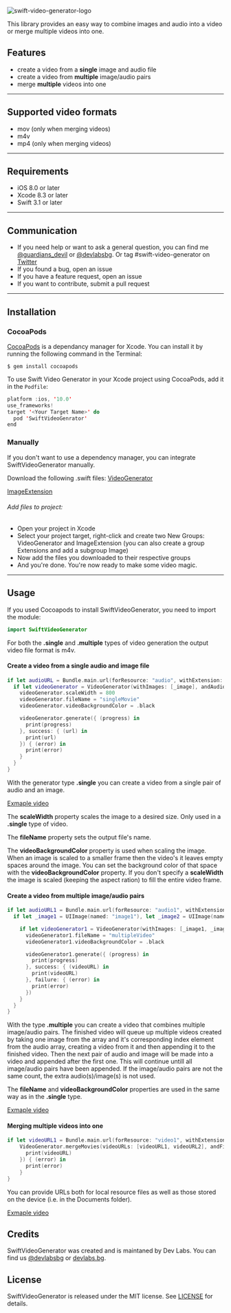 ![swift-video-generator-logo](https://github.com/dev-labs-bg/swift-video-generator/blob/master/Example/SwiftVideoGenerator/Resources/swift-video-generator-logo.png)

This library provides an easy way to combine images and audio into a video or merge multiple videos into one.

## Features
- create a video from a **single** image and audio file
- create a video from **multiple** image/audio pairs
- merge **multiple** videos into one

---
## Supported video formats
- mov (only when merging videos)
- m4v
- mp4 (only when merging videos)

---
## Requirements
- iOS 8.0 or later
- Xcode 8.3 or later
- Swift 3.1 or later

---
## Communication
-  If you need help or want to ask a general question, you can find me [@guardians_devil](https://twitter.com/guardians_devil?lang=en) or [@devlabsbg](https://twitter.com/devlabsbg). Or tag #swift-video-generator on [Twitter](https://twitter.com/)
-  If you found a bug, open an issue
-  If you have a feature request, open an issue
-  If you want to contribute, submit a pull request

---
## Installation

### CocoaPods

[CocoaPods](https://cocoapods.org/) is a dependancy manager for Xcode. You can install it by running the following command in the Terminal:

```
$ gem install cocoapods
```

To use Swift Video Generator in your Xcode project using CocoaPods, add it in the `Podfile`:
```Swift
platform :ios, '10.0'
use_frameworks!
target '<Your Target Name>' do
  pod 'SwiftVideoGenrator'
end
```
### Manually

If you don't want to use a dependency manager, you can integrate SwiftVideoGenerator manually.

Download the following .swift files:
[VideoGenerator](https://github.com/dev-labs-bg/swift-video-generator/blob/master/SwiftVideoGenerator/Classes/VideoGenerator.swift)

[ImageExtension](https://github.com/dev-labs-bg/swift-video-generator/blob/master/SwiftVideoGenerator/Classes/ImageExtension.swift)

###### Add files to project:
- Open your project in Xcode
- Select your project target, right-click and create two New Groups: VideoGenerator and ImageExtension (you can also create a group Extensions and add a subgroup Image)
- Now add the files you downloaded to their respective groups
- And you're done. You're now ready to make some video magic.
---
## Usage

If you used Cocoapods to install SwiftVideoGenerator, you need to import the module:
```Swift
import SwiftVideoGenerator
```
For both the **.single** and **.multiple** types of video generation the output video file format is m4v.

#### Create a video from a single audio and image file

```Swift
if let audioURL = Bundle.main.url(forResource: "audio", withExtension: "mp3"), let _image = UIImage(named: "image") {
  if let videoGenerator = VideoGenerator(withImages: [_image], andAudios: [audioURL], andType: .single) {
    videoGenerator.scaleWidth = 800
    videoGenerator.fileName = "singleMovie"
    videoGenerator.videoBackgroundColor = .black

    videoGenerator.generate({ (progress) in
      print(progress)
    }, success: { (url) in
      print(url)
    }) { (error) in
      print(error)
    }
  }
}
```
With the generator type **.single** you can create a video from a single pair of audio and an image.

[Exmaple video](https://drive.google.com/open?id=0B_VCX_bQMRqPYVprSnQzdERLTkk)

The **scaleWidth** property scales the image to a desired size. Only used in a **.single** type of video.

The **fileName** property sets the output file's name.

The **videoBackgroundColor** property is used when scaling the image. When an image is scaled to a smaller frame then the video's it leaves empty spaces around the image. You can set the background color of that space with the **videoBackgroundColor** property. If you don't specify a **scaleWidth** the image is scaled (keeping the aspect ration) to fill the entire video frame.

#### Create a video from multiple image/audio pairs

```Swift
if let audioURL1 = Bundle.main.url(forResource: "audio1", withExtension: "mp3"), let audioURL2 = Bundle.main.url(forResource: "audio2", withExtension: "mp3"), let audioURL3 = Bundle.main.url(forResource: "audio3", withExtension: "mp3") {
  if let _image1 = UIImage(named: "image1"), let _image2 = UIImage(named: "image2"), let _image3 = UIImage(named: "image3") {

    if let videoGenerator1 = VideoGenerator(withImages: [_image1, _image2, _image3], andAudios: [audioURL1, audioURL2, audioURL3], andType: .multiple) {
      videoGenerator1.fileName = "multipleVideo"
      videoGenerator1.videoBackgroundColor = .black

      videoGenerator1.generate({ (progress) in
        print(progress)
      }, success: { (videoURL) in
        print(videoURL)
      }, failure: { (error) in
        print(error)
      })
    }
  }
}
```
With the type **.multiple** you can create a video that combines multiple image/audio pairs. The finished video will queue up multiple videos created by taking one image from the array and it's corresponding index element from the audio array, creating a video from it and then appending it to the finished video.
Then the next pair of audio and image will be made into a video and appended after the first one. This will continue untill all image/audio pairs have been appended. If the image/audio pairs are not the same count, the extra audio(s)/image(s) is not used.

The **fileName** and **videoBackgroundColor** properties are used in the same way as in the **.single** type.

[Exmaple video](https://drive.google.com/open?id=0B_VCX_bQMRqPRkFuOWFhSllJbWc)

#### Merging multiple videos into one

```Swift
if let videoURL1 = Bundle.main.url(forResource: "video1", withExtension: "mov"), let videoURL2 = Bundle.main.url(forResource: "video2", withExtension: "mov") {
    VideoGenerator.mergeMovies(videoURLs: [videoURL1, videoURL2], andFileName: "mergedMovie", success: { (videoURL) in
      print(videoURL)
    }) { (error) in
      print(error)
    }
}
```
You can provide URLs both for local resource files as well as those stored on the device (i.e. in the Documents folder).

[Exmaple video](https://drive.google.com/open?id=0B_VCX_bQMRqPRWJrMEt2NDA1Mms)

## Credits

SwiftVideoGenerator was created and is maintaned by Dev Labs. You can find us [@devlabsbg](https://twitter.com/devlabsbg) or [devlabs.bg](http://devlabs.bg/).

## License

SwiftVideoGenerator is released under the MIT license. See [LICENSE](https://github.com/dev-labs-bg/swift-video-generator/blob/master/LICENSE) for details.
